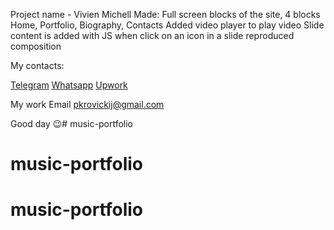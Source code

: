 Project name - Vivien Michell 
Made:
Full screen blocks of the site, 4 blocks Home, Portfolio, Biography, Contacts
Added video player to play video
Slide content is added with JS when click on an icon in a slide reproduced composition

My contacts:

[Telegram](https://t.me/Pavlo_Krovitskyi)
[Whatsapp](https://wa.me/48792568734)
[Upwork](https://www.upwork.com/freelancers/pavlokrovitskyi)

My work Email pkrovickij@gmail.com

Good day 😉# music-portfolio
# music-portfolio
# music-portfolio
